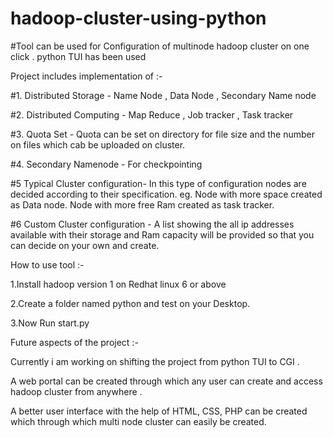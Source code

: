 # hadoop-cluster-using-python

#Tool can be used for Configuration of multinode hadoop cluster on one click .
 python TUI has been used 

Project includes implementation of :-

#1. Distributed Storage - Name Node , Data Node , Secondary Name node 

#2. Distributed Computing - Map Reduce , Job tracker , Task tracker 

#3. Quota Set - Quota can be set on directory for file size and the number on files which cab be uploaded on cluster.

#4. Secondary Namenode - For checkpointing 

#5 Typical Cluster configuration- In this type of configuration nodes are decided according to their specification. eg. Node with more space created as Data node. Node with more free Ram created as task tracker.

#6 Custom Cluster configuration - A list showing the all ip addresses available with their storage and Ram capacity will be provided so that you can decide on your own and create.


How to use tool :-


1.Install hadoop version 1 on Redhat linux 6 or above  

2.Create a folder named python and test on your Desktop.

3.Now Run start.py



Future aspects of the project :-

Currently i am working on shifting the project from python TUI to CGI . 

A web portal can be created through which any user can create and access hadoop cluster from anywhere .

A better user interface with the help of HTML, CSS, PHP can be created which through which multi node cluster can easily be created. 



